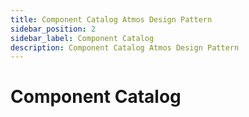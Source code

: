 ```yaml
---
title: Component Catalog Atmos Design Pattern
sidebar_position: 2
sidebar_label: Component Catalog
description: Component Catalog Atmos Design Pattern
---
```


# Component Catalog
